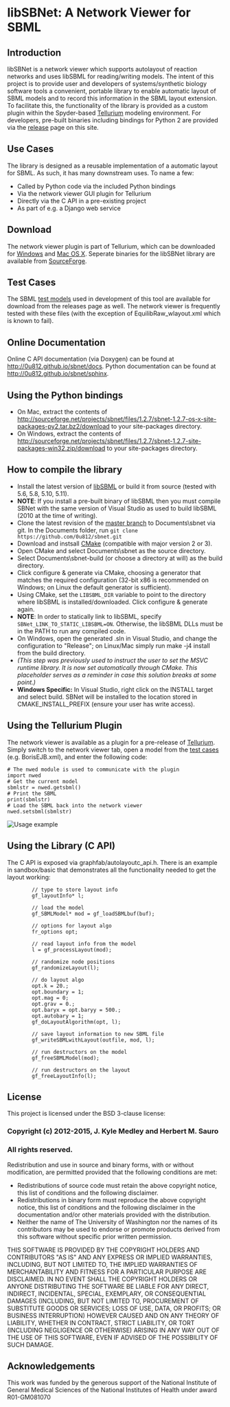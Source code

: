 # libSBNet: A Network Viewer for SBML

## Introduction
libSBNet is a network viewer which supports autolayout of reaction networks and uses libSBML for reading/writing models. The intent of this project is to provide user and developers of systems/synthetic biology software tools a convenient, portable library to enable automatic layout of SBML models and to record this information in the SBML layout extension. To facilitate this, the functionality of the library is provided as a custom plugin within the Spyder-based [Tellurium](http://tellurium.analogmachine.org/) modeling environment. For developers, pre-built binaries including bindings for Python 2 are provided via the [release](https://github.com/0u812/sbnet/releases) page on this site.

## Use Cases
The library is designed as a reusable implementation of a automatic layout for SBML. As such, it has many downstream uses. To name a few:

* Called by Python code via the included Python bindings
* Via the network viewer GUI plugin for Tellurium
* Directly via the C API in a pre-existing project
* As part of e.g. a Django web service

## Download

The network viewer plugin is part of Tellurium, which can be downloaded for [Windows](http://sourceforge.net/projects/pytellurium/files/tellurium-1.1/Windows/) and [Mac OS X](http://sourceforge.net/projects/pytellurium/files/tellurium-1.1/Mac/). Seperate binaries for the libSBNet library are available from [SourceForge](https://sourceforge.net/projects/sbnet/files/).

## Test Cases

The SBML [test models](https://github.com/0u812/sbnet/releases/download/1.2.4/testcases.zip) used in development of this tool are available for download from the releases page as well. The network viewer is frequently tested with these files (with the exception of EquilibRaw_wlayout.xml which is known to fail).

## Online Documentation

Online C API documentation (via Doxygen) can be found at http://0u812.github.io/sbnet/docs. Python documentation can be found at http://0u812.github.io/sbnet/sphinx.

## Using the Python bindings

* On Mac, extract the contents of http://sourceforge.net/projects/sbnet/files/1.2.7/sbnet-1.2.7-os-x-site-packages-py2.tar.bz2/download to your site-packages directory.
* On Windows, extract the contents of http://sourceforge.net/projects/sbnet/files/1.2.7/sbnet-1.2.7-site-packages-win32.zip/download to your site-packages directory.

## How to compile the library

 * Install the latest version of <a href="http://sourceforge.net/projects/sbml/files/libsbml/">libSBML</a> or build it from source (tested with 5.6, 5.8, 5.10, 5.11).
 * **NOTE**: If you install a pre-built binary of libSBML then you must compile SBNet with the same version of Visual Studio as used to build libSBML (2010 at the time of writing).
 * Clone the latest revision of the <a href="https://github.com/0u812/sbnet">master branch</a> to Documents\sbnet via git. In the Documents folder, run `git clone https://github.com/0u812/sbnet.git`
 * Download and instsall <a href="http://www.cmake.org/">CMake</a> (compatible with major version 2 or 3).
 * Open CMake and select Documents\sbnet as the source directory.
 * Select Documents\sbnet-build (or choose a directory at will) as the build directory.
 * Click configure & generate via CMake, choosing a generator that matches the required configuration (32-bit x86 is recommended on Windows; on Linux the default generator is sufficient).
 * Using CMake, set the `LIBSBML_DIR` variable to point to the directory where libSBML is installed/downloaded. Click configure & generate again.
 * **NOTE**: In order to statically link to libSBML, specify `SBNet_LINK_TO_STATIC_LIBSBML=ON`. Otherwise, the libSBML DLLs must be in the PATH to run any compiled code.
 * On Windows, open the generated .sln in Visual Studio, and change the configuration to "Release"; on Linux/Mac simply run make -j4 install from the build directory.
 * *(This step was previously used to instruct the user to set the MSVC runtime library. It is now set automatically through CMake. This placeholder serves as a reminder in case this solution breaks at some point.)*
 * **Windows Specific:** In Visual Studio, right click on the INSTALL target and select build. SBNet will be installed to the location stored in CMAKE_INSTALL_PREFIX (ensure your user has write access).

## Using the Tellurium Plugin

The network viewer is available as a plugin for a pre-release of [Tellurium](https://github.com/0u812/sbnet/releases/tag/1.2.5). Simply switch to the network viewer tab, open a model from the [test cases](https://github.com/0u812/sbnet/releases/download/1.2.4/testcases.zip) (e.g. BorisEJB.xml), and enter the following code:

```
# The nwed module is used to communicate with the plugin
import nwed
# Get the current model
sbmlstr = nwed.getsbml()
# Print the SBML
print(sbmlstr)
# Load the SBML back into the network viewer
nwed.setsbml(sbmlstr)
```

![Usage example](http://0u812.github.io/sbnet/hosted/img/usage_ex.png)

## Using the Library (C API)

The C API is exposed via graphfab/autolayoutc_api.h.  There is an example in sandbox/basic that demonstrates all the functionality needed to get the layout working:

```
        // type to store layout info
        gf_layoutInfo* l;

        // load the model
        gf_SBMLModel* mod = gf_loadSBMLbuf(buf);

        // options for layout algo
        fr_options opt;

        // read layout info from the model
        l = gf_processLayout(mod);

        // randomize node positions
        gf_randomizeLayout(l);

        // do layout algo
        opt.k = 20.;
        opt.boundary = 1;
        opt.mag = 0;
        opt.grav = 0.;
        opt.baryx = opt.baryy = 500.;
        opt.autobary = 1;
        gf_doLayoutAlgorithm(opt, l);

        // save layout information to new SBML file
        gf_writeSBMLwithLayout(outfile, mod, l);

        // run destructors on the model
        gf_freeSBMLModel(mod);

        // run destructors on the layout
        gf_freeLayoutInfo(l);
```

## License

This project is licensed under the BSD 3-clause license:
### Copyright (c) 2012-2015, J. Kyle Medley and Herbert M. Sauro
### All rights reserved.

Redistribution and use in source and binary forms, with or without
modification, are permitted provided that the following conditions are met:
* Redistributions of source code must retain the above copyright
  notice, this list of conditions and the following disclaimer.
* Redistributions in binary form must reproduce the above copyright
  notice, this list of conditions and the following disclaimer in the
  documentation and/or other materials provided with the distribution.
* Neither the name of The University of Washington nor the
  names of its contributors may be used to endorse or promote products
  derived from this software without specific prior written permission.

THIS SOFTWARE IS PROVIDED BY THE COPYRIGHT HOLDERS AND CONTRIBUTORS "AS IS" AND
ANY EXPRESS OR IMPLIED WARRANTIES, INCLUDING, BUT NOT LIMITED TO, THE IMPLIED
WARRANTIES OF MERCHANTABILITY AND FITNESS FOR A PARTICULAR PURPOSE ARE
DISCLAIMED. IN NO EVENT SHALL THE COPYRIGHT HOLDERS OR ANYONE DISTRIBUTING THE SOFTWARE
BE LIABLE FOR ANY DIRECT, INDIRECT, INCIDENTAL, SPECIAL, EXEMPLARY, OR CONSEQUENTIAL
DAMAGES (INCLUDING, BUT NOT LIMITED TO, PROCUREMENT OF SUBSTITUTE GOODS OR SERVICES;
LOSS OF USE, DATA, OR PROFITS; OR BUSINESS INTERRUPTION) HOWEVER CAUSED AND
ON ANY THEORY OF LIABILITY, WHETHER IN CONTRACT, STRICT LIABILITY, OR TORT
(INCLUDING NEGLIGENCE OR OTHERWISE) ARISING IN ANY WAY OUT OF THE USE OF THIS
SOFTWARE, EVEN IF ADVISED OF THE POSSIBILITY OF SUCH DAMAGE.


## Acknowledgements

This work was funded by the generous support of the National Institute of General Medical Sciences of the National Institutes of Health under award R01-GM081070
